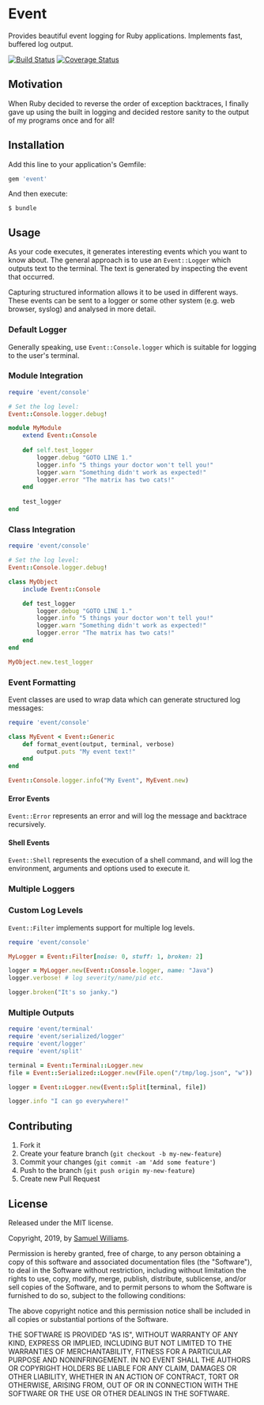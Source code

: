 # Event

Provides beautiful event logging for Ruby applications. Implements fast, buffered log output.

[![Build Status](https://travis-ci.com/socketry/event.svg)](http://travis-ci.com/socketry/event)
[![Coverage Status](https://coveralls.io/repos/socketry/event/badge.svg)](https://coveralls.io/r/socketry/event)

## Motivation

When Ruby decided to reverse the order of exception backtraces, I finally gave up using the built in logging and decided restore sanity to the output of my programs once and for all!

## Installation

Add this line to your application's Gemfile:

```ruby
gem 'event'
```

And then execute:

	$ bundle

## Usage

As your code executes, it generates interesting events which you want to know about. The general approach is to use an `Event::Logger` which outputs text to the terminal. The text is generated by inspecting the event that occurred.

Capturing structured information allows it to be used in different ways. These events can be sent to a logger or some other system (e.g. web browser, syslog) and analysed in more detail.

### Default Logger

Generally speaking, use `Event::Console.logger` which is suitable for logging to the user's terminal.

### Module Integration

```ruby
require 'event/console'

# Set the log level:
Event::Console.logger.debug!

module MyModule
	extend Event::Console
	
	def self.test_logger
		logger.debug "GOTO LINE 1."
		logger.info "5 things your doctor won't tell you!"
		logger.warn "Something didn't work as expected!"
		logger.error "The matrix has two cats!"
	end
	
	test_logger
end
```

### Class Integration

```ruby
require 'event/console'

# Set the log level:
Event::Console.logger.debug!

class MyObject
	include Event::Console

	def test_logger
		logger.debug "GOTO LINE 1."
		logger.info "5 things your doctor won't tell you!"
		logger.warn "Something didn't work as expected!"
		logger.error "The matrix has two cats!"
	end
end

MyObject.new.test_logger
```

### Event Formatting

Event classes are used to wrap data which can generate structured log messages:

```ruby
require 'event/console'

class MyEvent < Event::Generic
	def format_event(output, terminal, verbose)
		output.puts "My event text!"
	end
end

Event::Console.logger.info("My Event", MyEvent.new)
```

#### Error Events

`Event::Error` represents an error and will log the message and backtrace recursively.

#### Shell Events

`Event::Shell` represents the execution of a shell command, and will log the environment, arguments and options used to execute it.

### Multiple Loggers

### Custom Log Levels

`Event::Filter` implements support for multiple log levels.

```ruby
require 'event/console'

MyLogger = Event::Filter[noise: 0, stuff: 1, broken: 2]

logger = MyLogger.new(Event::Console.logger, name: "Java")
logger.verbose! # log severity/name/pid etc.

logger.broken("It's so janky.")
```

### Multiple Outputs

```ruby
require 'event/terminal'
require 'event/serialized/logger'
require 'event/logger'
require 'event/split'

terminal = Event::Terminal::Logger.new
file = Event::Serialized::Logger.new(File.open("/tmp/log.json", "w"))

logger = Event::Logger.new(Event::Split[terminal, file])

logger.info "I can go everywhere!"
```

## Contributing

1. Fork it
2. Create your feature branch (`git checkout -b my-new-feature`)
3. Commit your changes (`git commit -am 'Add some feature'`)
4. Push to the branch (`git push origin my-new-feature`)
5. Create new Pull Request

## License

Released under the MIT license.

Copyright, 2019, by [Samuel Williams](https://www.codeotaku.com).

Permission is hereby granted, free of charge, to any person obtaining a copy
of this software and associated documentation files (the "Software"), to deal
in the Software without restriction, including without limitation the rights
to use, copy, modify, merge, publish, distribute, sublicense, and/or sell
copies of the Software, and to permit persons to whom the Software is
furnished to do so, subject to the following conditions:

The above copyright notice and this permission notice shall be included in
all copies or substantial portions of the Software.

THE SOFTWARE IS PROVIDED "AS IS", WITHOUT WARRANTY OF ANY KIND, EXPRESS OR
IMPLIED, INCLUDING BUT NOT LIMITED TO THE WARRANTIES OF MERCHANTABILITY,
FITNESS FOR A PARTICULAR PURPOSE AND NONINFRINGEMENT. IN NO EVENT SHALL THE
AUTHORS OR COPYRIGHT HOLDERS BE LIABLE FOR ANY CLAIM, DAMAGES OR OTHER
LIABILITY, WHETHER IN AN ACTION OF CONTRACT, TORT OR OTHERWISE, ARISING FROM,
OUT OF OR IN CONNECTION WITH THE SOFTWARE OR THE USE OR OTHER DEALINGS IN
THE SOFTWARE.
